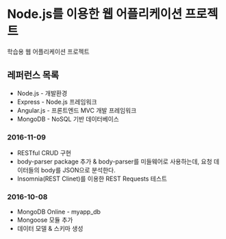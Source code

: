 # Node.js를 이용한 웹 어플리케이션 프로젝트
학습용 웹 어플리케이션 프로젝트

## 레퍼런스 목록
+ Node.js - 개발환경
+ Express - Node.js 프레임워크
+ Angular.js - 프론트엔드 MVC 개발 프레임워크
+ MongoDB - NoSQL 기반 데이터베이스

### 2016-11-09
+ RESTful CRUD 구현
+ body-parser package 추가 & body-parser를 미들웨어로 사용하는데, 요청 데이터들의 body를 JSON으로 분석한다.
+ Insomnia(REST Clinet)를 이용한 REST Requests 테스트

### 2016-10-08
+ MongoDB Online - myapp_db
+ Mongoose 모듈 추가
+ 데이터 모델 & 스키마 생성
